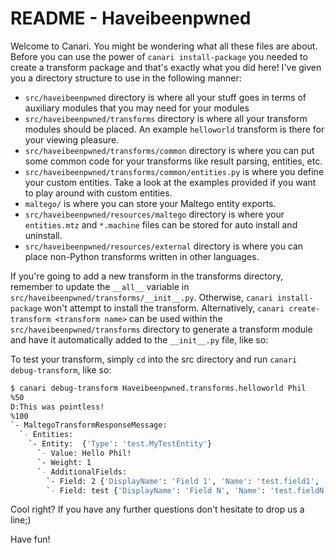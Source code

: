 # README - Haveibeenpwned

Welcome to Canari. You might be wondering what all these files are about. Before you can use the power of
`canari install-package` you needed to create a transform package and that's exactly what you did here! I've given you a
directory structure to use in the following manner:

* `src/haveibeenpwned` directory is where all your stuff goes in terms of auxiliary modules that you may need for your
  modules
* `src/haveibeenpwned/transforms` directory is where all your transform modules should be placed. An example
  `helloworld` transform is there for your viewing pleasure.
* `src/haveibeenpwned/transforms/common` directory is where you can put some common code for your transforms like result
  parsing, entities, etc.
* `src/haveibeenpwned/transforms/common/entities.py` is where you define your custom entities. Take a look at the
  examples provided if you want to play around with custom entities.
* `maltego/` is where you can store your Maltego entity exports.
* `src/haveibeenpwned/resources/maltego` directory is where your `entities.mtz` and `*.machine` files can be stored for auto
  install and uninstall.
* `src/haveibeenpwned/resources/external` directory is where you can place non-Python transforms written in other languages.

If you're going to add a new transform in the transforms directory, remember to update the `__all__` variable in
`src/haveibeenpwned/transforms/__init__.py`. Otherwise, `canari install-package` won't attempt to install the transform.
Alternatively, `canari create-transform <transform name>` can be used within the `src/haveibeenpwned/transforms` directory
to generate a transform module and have it automatically added to the `__init__.py` file, like so:

To test your transform, simply `cd` into the src directory and run `canari debug-transform`, like so:

```bash
$ canari debug-transform Haveibeenpwned.transforms.helloworld Phil
%50
D:This was pointless!
%100
`- MaltegoTransformResponseMessage:
  `- Entities:
    `- Entity:  {'Type': 'test.MyTestEntity'}
      `- Value: Hello Phil!
      `- Weight: 1
      `- AdditionalFields:
        `- Field: 2 {'DisplayName': 'Field 1', 'Name': 'test.field1', 'MatchingRule': 'strict'}
        `- Field: test {'DisplayName': 'Field N', 'Name': 'test.fieldN', 'MatchingRule': 'strict'}
```

Cool right? If you have any further questions don't hesitate to drop us a line;)

Have fun!